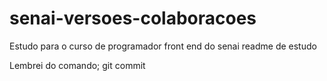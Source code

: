 # senai-versoes-colaboracoes
Estudo para o curso de programador front end do senai
readme de estudo 

Lembrei do comando; git commit